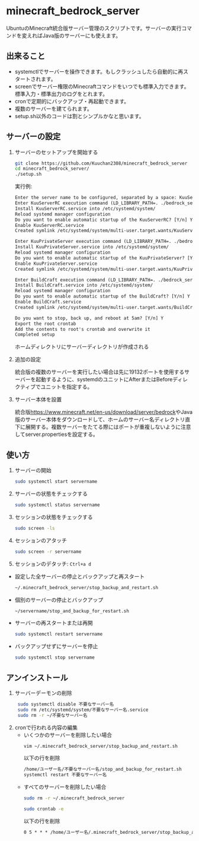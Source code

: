 # minecraft_bedrock_server

UbuntuのMinecraft統合版サーバー管理のスクリプトです。サーバーの実行コマンドを変えればJava版のサーバーにも使えます。

## 出来ること

- systemctlでサーバーを操作できます。もしクラッシュしたら自動的に再スタートされます。
- screenでサーバー権限のMinecraftコマンドをいつでも標準入力できます。標準入力・標準出力のログをとれます。
- cronで定期的にバックアップ・再起動できます。
- 複数のサーバーを建てられます。
- setup.sh以外のコードは割とシンプルかなと思います。

## サーバーの設定

1. サーバーのセットアップを開始する

    ```bash
    git clone https://github.com/Kuuchan2308/minecraft_bedrock_server
    cd minecraft_bedrock_server/
    ./setup.sh
    ```

    実行例:

    ```txt
    Enter the server name to be configured, separated by a space: KuuServerRC KuuPrivateServer BuildCraft
    Enter KuuServerRC execution command (LD_LIBRARY_PATH=. ./bedrock_server)
    Install KuuServerRC.service into /etc/systemd/system/
    Reload systemd manager configuration
    Do you want to enable automatic startup of the KuuServerRC? [Y/n] Y
    Enable KuuServerRC.service
    Created symlink /etc/systemd/system/multi-user.target.wants/KuuServerRC.service → /etc/systemd/system/KuuServerRC.service.

    Enter KuuPrivateServer execution command (LD_LIBRARY_PATH=. ./bedrock_server)
    Install KuuPrivateServer.service into /etc/systemd/system/
    Reload systemd manager configuration
    Do you want to enable automatic startup of the KuuPrivateServer? [Y/n] Y
    Enable KuuPrivateServer.service
    Created symlink /etc/systemd/system/multi-user.target.wants/KuuPrivateServer.service → /etc/systemd/system/KuuPrivateServer.service.

    Enter BuildCraft execution command (LD_LIBRARY_PATH=. ./bedrock_server) java -Xmx1024M -Xms1024M -jar forge-1.7.10-10.13.4.1614-1.7.10-universal.jar
    Install BuildCraft.service into /etc/systemd/system/
    Reload systemd manager configuration
    Do you want to enable automatic startup of the BuildCraft? [Y/n] Y
    Enable BuildCraft.service
    Created symlink /etc/systemd/system/multi-user.target.wants/BuildCraft.service → /etc/systemd/system/BuildCraft.service.

    Do you want to stop, back up, and reboot at 5am? [Y/n] Y
    Export the root crontab
    Add the contents to root's crontab and overwrite it
    Completed setup
    ```

    ホームディレクトリにサーバーディレクトリが作成される

2. 追加の設定

    統合版の複数のサーバーを実行したい場合は先に19132ポートを使用するサーバーを起動するように、systemdのユニットにAfterまたはBeforeディレクティブでユニットを指定する。

3. サーバー本体を設置

    統合版<https://www.minecraft.net/en-us/download/server/bedrock>やJava版のサーバー本体をダウンロードして、ホームのサーバー名ディレクトリ直下に展開する。複数サーバーをたてる際にはポートが重複しないように注意してserver.propertiesを設定する。

## 使い方

1. サーバーの開始

    ```bash
    sudo systemctl start servername
    ```

2. サーバーの状態をチェックする

    ```bash
    sudo systemctl status servername
    ```

3. セッションの状態をチェックする

    ```bash
    sudo screen -ls
    ```

4. セッションのアタッチ

    ```bash
    sudo screen -r servername
    ```

5. セッションのデタッチ: `Ctrl+a d`

- 設定した全サーバーの停止とバックアップと再スタート

    ```bash
    ~/.minecraft_bedrock_server/stop_backup_and_restart.sh
    ```

- 個別のサーバーの停止とバックアップ

    ```bash
    ~/servername/stop_and_backup_for_restart.sh
    ```

- サーバーの再スタートまたは再開

    ```bash
    sudo systemctl restart servername
    ```

- バックアップせずにサーバーを停止

    ```bash
    sudo systemctl stop servername
    ```

## アンインストール

1. サーバーデーモンの削除
   ```bash
    sudo systemctl disable 不要なサーバー名
    sudo rm /etc/systemd/system/不要なサーバー名.service
    sudo rm -r ~/不要なサーバー名
    ```
2. cronで行われる内容の編集
    - いくつかのサーバーを削除したい場合
        ```bash
        vim ~/.minecraft_bedrock_server/stop_backup_and_restart.sh
        ```
        以下の行を削除
        ```txt
        /home/ユーザー名/不要なサーバー名/stop_and_backup_for_restart.sh
        systemctl restart 不要なサーバー名
        ```
    - すべてのサーバーを削除したい場合
        ```bash
        sudo rm -r ~/.minecraft_bedrock_server
        ```
        ```bash
        sudo crontab -e
        ```
        以下の行を削除
        ```txt
        0 5 * * * /home/ユーザー名/.minecraft_bedrock_server/stop_backup_and_restart.sh
        ```
